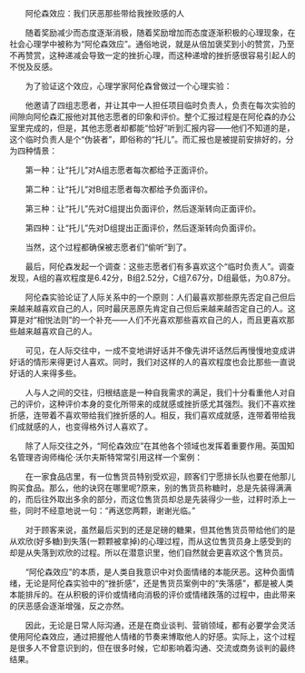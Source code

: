 　　阿伦森效应：我们厌恶那些带给我挫败感的人

　　随着奖励减少而态度逐渐消极，随着奖励增加而态度逐渐积极的心理现象，在社会心理学中被称为“阿伦森效应”。通俗地说，就是从倍加褒奖到小的赞赏，乃至不再赞赏，这种递减会导致一定的挫折心理，而这种递增的挫折感很容易引起人的不悦及反感。

　　为了验证这个效应，心理学家阿伦森曾做过一个心理实验：

　　他邀请了四组志愿者，并让其中一人担任项目临时负责人，负责在每次实验的间隙向阿伦森汇报他对其他志愿者的印象和评价。整个汇报过程是在阿伦森的办公室里完成的，但是，其他志愿者却都能“恰好”听到汇报内容——他们不知道的是，这个临时负责人是个“伪装者”，即俗称的“托儿”。而汇报也是被提前安排好的，分为四种情景：

　　第一种：让“托儿”对A组志愿者每次都给予正面评价。

　　第二种：让“托儿”对B组志愿者每次都给予负面评价。

　　第三种：让“托儿”先对C组提出负面评价，然后逐渐转向正面评价。

　　第四种：让“托儿”先对D组提出正面评价，然后逐渐转向负面评价。

　　当然，这个过程都确保被志愿者们“偷听”到了。

　　最后，阿伦森发起一个调查：这些志愿者们有多喜欢这个“临时负责人”。调查发现，A组的喜欢程度是6.42分，B组2.52分，C组7.67分，D组最低，为0.87分。

　　阿伦森实验论证了人际关系中的一个原则：人们最喜欢那些原先否定自己但后来越来越喜欢自己的人，同时最厌恶原先肯定自己但后来越来越否定自己的人。这算是对“相悦法则”的一个补充——人们不光喜欢那些喜欢自己的人，而且更喜欢那些越来越喜欢自己的人。

　　可见，在人际交往中，一成不变地讲好话并不像先讲坏话然后再慢慢地变成讲好话的情形来得更讨人喜欢。同时，我们对这样的人的喜欢程度也会比那些一直说好话的人来得多些。

　　人与人之间的交往，归根结底是一种自我需求的满足，我们十分看重他人对自己的评价，这种评价本身的变化所带来的成就感或挫折感尤其强烈。我们不喜欢挫折感，连带着不喜欢带给我们挫折感的人。相反，我们喜欢成就感，连带着带给我们成就感的人，也变得格外讨人喜欢了。

　　除了人际交往之外，“阿伦森效应”在其他各个领域也发挥着重要作用。英国知名管理咨询师梅伦·沃尔夫斯特常常引用这样一个案例：

　　在一家食品店里，有一位售货员特别受欢迎，顾客们宁愿排长队也要在他那儿购买食品。那么，他的诀窍在哪里呢?原来，别的售货员称糖时，总是先装得满满的，而后往外取出多余的部分，而这位售货员却总是先装得少一些，过秤时添上一些，同时不经意地说一句：“再送您两颗，谢谢光临。”

　　对于顾客来说，虽然最后买到的还是足磅的糖果，但其他售货员带给他们的是从欢欣(好多糖)到失落(一颗颗被拿掉)的心理过程，而从这位售货员身上感受到的却是从失落到欢欣的过程。所以在潜意识里，他们自然就会更喜欢这个售货员。

　　“阿伦森效应”的本质，是人类自我意识中对负面情绪的本能厌恶。这种负面情绪，无论是阿伦森实验中的“挫折感”，还是售货员案例中的“失落感”，都是被人类本能排斥的。在从积极的评价或情绪向消极的评价或情绪跌落的过程中，由此带来的厌恶感会逐渐增强，反之亦然。

　　因此，无论是日常人际沟通，还是在商业谈判、营销领域，都有必要学会灵活使用阿伦森效应，通过把握他人情绪的节奏来博取他人的好感。实际上，这个过程是很多人不曾意识到的，但在很多时候，它却影响着沟通、交流或商务谈判的最终结果。